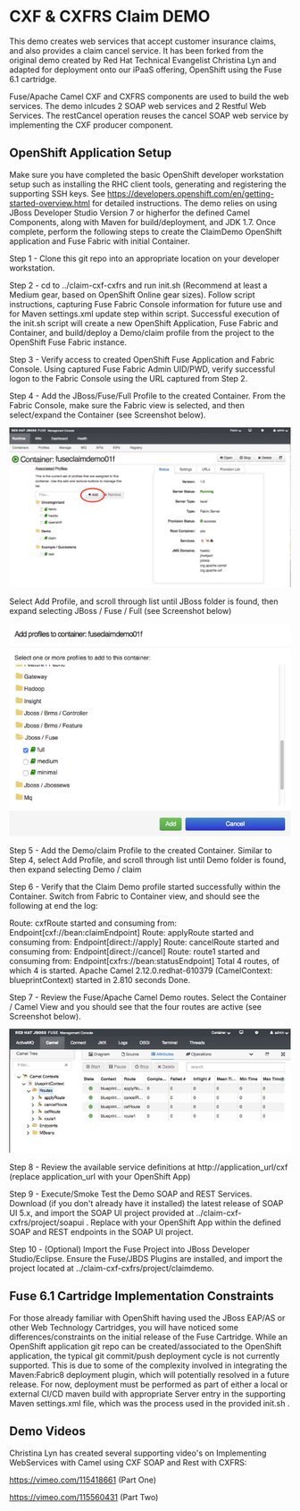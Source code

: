 CXF & CXFRS Claim DEMO
======================================================
This demo creates web services that accept customer insurance claims, and also provides a claim cancel service.  It has been forked from the original demo created by Red Hat Technical Evangelist Christina Lyn and adapted for deployment onto our iPaaS offering, OpenShift using the Fuse 6.1 cartridge.

Fuse/Apache Camel CXF and CXFRS components are used to build the web services. The demo inlcudes 2 SOAP web services and 2 Restful Web Services. The restCancel operation reuses the cancel SOAP web service by implementing the CXF producer component.

OpenShift Application Setup
---------------------------
Make sure you have completed the basic OpenShift developer workstation setup such as installing the RHC client tools, generating and registering the supporting SSH keys.  See https://developers.openshift.com/en/getting-started-overview.html for detailed instructions.  The demo relies on using JBoss Developer Studio Version 7 or higherfor the defined Camel Components, along with Maven for build/deployment, and JDK 1.7. Once complete, perform the following steps to create the ClaimDemo OpenShift application and Fuse Fabric with initial Container.

Step 1 - Clone this git repo into an appropriate location on your developer workstation.

Step 2 - cd to ../claim-cxf-cxfrs and run init.sh <openshift namespace> <openshift domain> <application name> <gear size> (Recommend at least a Medium gear, based on OpenShift Online gear sizes).  Follow script instructions, capturing Fuse Fabric Console information for future use and for Maven settings.xml update step within script.  Successful execution of the init.sh script will create a new OpenShift Application, Fuse Fabric and Container, and build/deploy a Demo/claim profile from the project to the OpenShift Fuse Fabric instance.

Step 3 - Verify access to created OpenShift Fuse Application and Fabric Console.  Using captured Fuse Fabric Admin UID/PWD, verify successful logon to the Fabric Console using the URL captured from Step 2.

Step 4 - Add the JBoss/Fuse/Full Profile to the created Container.  From the Fabric Console, make sure the Fabric view is selected, and then select/expand the Container (see Screenshot below).  

![Fabric list](https://raw.githubusercontent.com/ghoelzer-rht/claim-cxf-cxfrs/master/doc/pic/01-fuseclaim-profile-add.png?raw=true)

Select Add Profile, and scroll through list until JBoss folder is found, then expand selecting JBoss / Fuse / Full (see Screenshot below)

![Fabric list](https://raw.githubusercontent.com/ghoelzer-rht/claim-cxf-cxfrs/master/doc/pic/02-fuseclaim-profile-add.png?raw=true)

Step 5 - Add the Demo/claim Profile to the created Container.  Similar to Step 4, select Add Profile, and scroll through list until Demo folder is found, then expand selecting Demo / claim

Step 6 - Verify that the Claim Demo profile started successfully within the Container. Switch from Fabric to Container view, and should see the following at end the log:

Route: cxfRoute started and consuming from: Endpoint[cxf://bean:claimEndpoint]
Route: applyRoute started and consuming from: Endpoint[direct://apply]
Route: cancelRoute started and consuming from: Endpoint[direct://cancel]
Route: route1 started and consuming from: Endpoint[cxfrs://bean:statusEndpoint]
Total 4 routes, of which 4 is started.
Apache Camel 2.12.0.redhat-610379 (CamelContext: blueprintContext) started in 2.810 seconds
Done.

Step 7 - Review the Fuse/Apache Camel Demo routes.  Select the Container / Camel  View and you should see that the four routes are active (see Screenshot below).

![Fabric list](https://raw.githubusercontent.com/ghoelzer-rht/claim-cxf-cxfrs/master/doc/pic/03-fuseclaim-camel-routes.png?raw=true)

Step 8 - Review the available service definitions at http://application_url/cxf (replace application_url with your OpenShift App)

Step 9 - Execute/Smoke Test the Demo SOAP and REST Services.  Download (if you don't already have it installed) the latest release of SOAP UI 5.x, and import the SOAP UI project provided at ../claim-cxf-cxfrs/project/soapui .  Replace <application url> with your OpenShift App within the defined SOAP and REST endpoints in the SOAP UI project.

Step 10 - (Optional) Import the Fuse Project into JBoss Developer Studio/Eclipse.  Ensure the Fuse/JBDS Plugins are installed, and import the project located at ../claim-cxf-cxfrs/project/claimdemo.  
  

Fuse 6.1 Cartridge Implementation Constraints
---------------------------------------------
For those already familiar with OpenShift having used the JBoss EAP/AS or other Web Technology Cartridges, you will have noticed some differences/constraints on the initial release of the Fuse Cartridge.  While an OpenShift application git repo can be created/associated to the OpenShift application, the typical git commit/push deployment cycle is not currently supported.  This is due to some of the complexity involved in integrating the Maven:Fabric8 deployment plugin, which will potentially resolved in a future release.  For now, deployment must be performed as part of either a local or external CI/CD maven build with appropriate Server entry in the supporting Maven settings.xml file, which was the process used in the provided init.sh .

Demo Videos
-----------------------

Christina Lyn has created several supporting video's on Implementing WebServices with Camel using CXF SOAP and Rest with CXFRS:

https://vimeo.com/115418661  (Part One)

https://vimeo.com/115560431  (Part Two)
